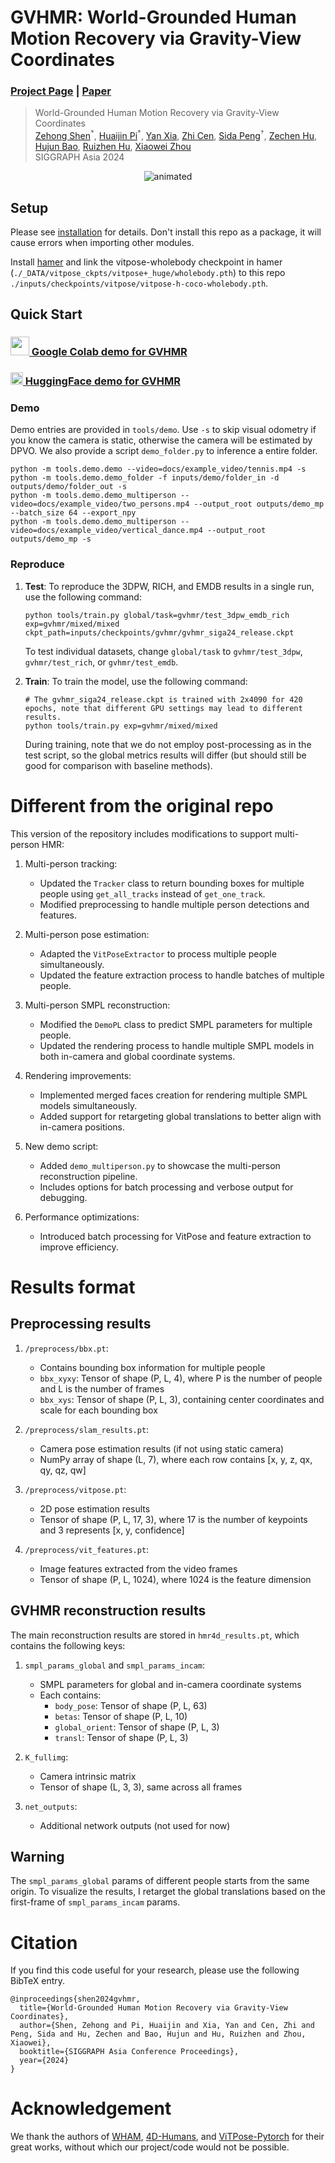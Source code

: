# GVHMR: World-Grounded Human Motion Recovery via Gravity-View Coordinates
### [Project Page](https://zju3dv.github.io/gvhmr) | [Paper](https://arxiv.org/abs/2409.06662)

> World-Grounded Human Motion Recovery via Gravity-View Coordinates  
> [Zehong Shen](https://zehongs.github.io/)<sup>\*</sup>,
[Huaijin Pi](https://phj128.github.io/)<sup>\*</sup>,
[Yan Xia](https://isshikihugh.github.io/scholar),
[Zhi Cen](https://scholar.google.com/citations?user=Xyy-uFMAAAAJ),
[Sida Peng](https://pengsida.net/)<sup>†</sup>,
[Zechen Hu](https://zju3dv.github.io/gvhmr),
[Hujun Bao](http://www.cad.zju.edu.cn/home/bao/),
[Ruizhen Hu](https://csse.szu.edu.cn/staff/ruizhenhu/),
[Xiaowei Zhou](https://xzhou.me/)  
> SIGGRAPH Asia 2024

<p align="center">
    <img src=docs/example_video/project_teaser.gif alt="animated" />
</p>

## Setup

Please see [installation](docs/INSTALL.md) for details.
Don't install this repo as a package, it will cause errors when importing other modules.

Install [hamer](https://github.com/geopavlakos/hamer) and link the vitpose-wholebody checkpoint in hamer (`./_DATA/vitpose_ckpts/vitpose+_huge/wholebody.pth`) to this repo `./inputs/checkpoints/vitpose/vitpose-h-coco-wholebody.pth`.

## Quick Start

### [<img src="https://i.imgur.com/QCojoJk.png" width="30"> Google Colab demo for GVHMR](https://colab.research.google.com/drive/1N9WSchizHv2bfQqkE9Wuiegw_OT7mtGj?usp=sharing)

### [<img src="https://s2.loli.net/2024/09/15/aw3rElfQAsOkNCn.png" width="20"> HuggingFace demo for GVHMR](https://huggingface.co/spaces/LittleFrog/GVHMR)

### Demo
Demo entries are provided in `tools/demo`. Use `-s` to skip visual odometry if you know the camera is static, otherwise the camera will be estimated by DPVO.
We also provide a script `demo_folder.py` to inference a entire folder.
```shell
python -m tools.demo.demo --video=docs/example_video/tennis.mp4 -s
python -m tools.demo.demo_folder -f inputs/demo/folder_in -d outputs/demo/folder_out -s
python -m tools.demo.demo_multiperson --video=docs/example_video/two_persons.mp4 --output_root outputs/demo_mp --batch_size 64 --export_npy
python -m tools.demo.demo_multiperson --video=docs/example_video/vertical_dance.mp4 --output_root outputs/demo_mp -s
```

### Reproduce
1. **Test**:
To reproduce the 3DPW, RICH, and EMDB results in a single run, use the following command:
    ```shell
    python tools/train.py global/task=gvhmr/test_3dpw_emdb_rich exp=gvhmr/mixed/mixed ckpt_path=inputs/checkpoints/gvhmr/gvhmr_siga24_release.ckpt
    ```
    To test individual datasets, change `global/task` to `gvhmr/test_3dpw`, `gvhmr/test_rich`, or `gvhmr/test_emdb`.

2. **Train**:
To train the model, use the following command:
    ```shell
    # The gvhmr_siga24_release.ckpt is trained with 2x4090 for 420 epochs, note that different GPU settings may lead to different results.
    python tools/train.py exp=gvhmr/mixed/mixed
    ```
    During training, note that we do not employ post-processing as in the test script, so the global metrics results will differ (but should still be good for comparison with baseline methods).

# Different from the original repo

This version of the repository includes modifications to support multi-person HMR:

1. Multi-person tracking:
   - Updated the `Tracker` class to return bounding boxes for multiple people using `get_all_tracks` instead of `get_one_track`.
   - Modified preprocessing to handle multiple person detections and features.

2. Multi-person pose estimation:
   - Adapted the `VitPoseExtractor` to process multiple people simultaneously.
   - Updated the feature extraction process to handle batches of multiple people.

3. Multi-person SMPL reconstruction:
   - Modified the `DemoPL` class to predict SMPL parameters for multiple people.
   - Updated the rendering process to handle multiple SMPL models in both in-camera and global coordinate systems.

4. Rendering improvements:
   - Implemented merged faces creation for rendering multiple SMPL models simultaneously.
   - Added support for retargeting global translations to better align with in-camera positions.

5. New demo script:
   - Added `demo_multiperson.py` to showcase the multi-person reconstruction pipeline.
   - Includes options for batch processing and verbose output for debugging.

6. Performance optimizations:
   - Introduced batch processing for VitPose and feature extraction to improve efficiency.

# Results format

## Preprocessing results

1. `/preprocess/bbx.pt`:
   - Contains bounding box information for multiple people
   - `bbx_xyxy`: Tensor of shape (P, L, 4), where P is the number of people and L is the number of frames
   - `bbx_xys`: Tensor of shape (P, L, 3), containing center coordinates and scale for each bounding box

2. `/preprocess/slam_results.pt`:
   - Camera pose estimation results (if not using static camera)
   - NumPy array of shape (L, 7), where each row contains [x, y, z, qx, qy, qz, qw]

3. `/preprocess/vitpose.pt`:
   - 2D pose estimation results
   - Tensor of shape (P, L, 17, 3), where 17 is the number of keypoints and 3 represents [x, y, confidence]

4. `/preprocess/vit_features.pt`:
   - Image features extracted from the video frames
   - Tensor of shape (P, L, 1024), where 1024 is the feature dimension

## GVHMR reconstruction results

The main reconstruction results are stored in `hmr4d_results.pt`, which contains the following keys:

1. `smpl_params_global` and `smpl_params_incam`:
   - SMPL parameters for global and in-camera coordinate systems
   - Each contains:
     - `body_pose`: Tensor of shape (P, L, 63)
     - `betas`: Tensor of shape (P, L, 10)
     - `global_orient`: Tensor of shape (P, L, 3)
     - `transl`: Tensor of shape (P, L, 3)

2. `K_fullimg`:
   - Camera intrinsic matrix
   - Tensor of shape (L, 3, 3), same across all frames

3. `net_outputs`:
   - Additional network outputs (not used for now)

## Warning

The `smpl_params_global` params of different people starts from the same origin. To visualize the results, I retarget the global translations based on the first-frame of `smpl_params_incam` params.

# Citation

If you find this code useful for your research, please use the following BibTeX entry.

```
@inproceedings{shen2024gvhmr,
  title={World-Grounded Human Motion Recovery via Gravity-View Coordinates},
  author={Shen, Zehong and Pi, Huaijin and Xia, Yan and Cen, Zhi and Peng, Sida and Hu, Zechen and Bao, Hujun and Hu, Ruizhen and Zhou, Xiaowei},
  booktitle={SIGGRAPH Asia Conference Proceedings},
  year={2024}
}
```

# Acknowledgement

We thank the authors of
[WHAM](https://github.com/yohanshin/WHAM),
[4D-Humans](https://github.com/shubham-goel/4D-Humans),
and [ViTPose-Pytorch](https://github.com/gpastal24/ViTPose-Pytorch) for their great works, without which our project/code would not be possible.

